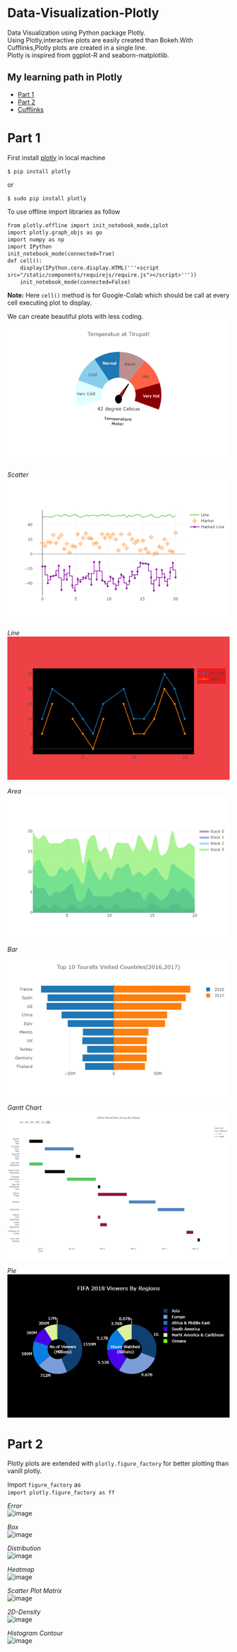 # Data-Visualization-Plotly
 
Data Visualization using Python package Plotly.<br>
Using Plotly,interactive plots are easily created than Bokeh.With Cufflinks,Plotly plots are created in a single line.<br>
Plotly is inspired from ggplot-R and seaborn-matplotlib.<br>

## My learning path in Plotly
* [Part 1](#part-1)
* [Part 2](#part-2)
* [Cufflinks](#cufflinks)

# Part 1
First install [plotly](https://plot.ly/python/) in local machine<br>
```
$ pip install plotly
```
or
```
$ sudo pip install plotly
```
To use offline import libraries as follow
```
from plotly.offline import init_notebook_mode,iplot
import plotly.graph_objs as go
import numpy as np
import IPython
init_notebook_mode(connected=True)
def cell():
    display(IPython.core.display.HTML('''<script src="/static/components/requirejs/require.js"></script>'''))
    init_notebook_mode(connected=False)
```
**Note:** Here ```cell()``` method is for Google-Colab which should be call at every cell executing plot to display.<br>


We can create beautiful plots with less coding.<br>
![image](./images/meter.png)

*Scatter*<br>
![image](./images/Scatter.png)

*Line*<br>
![image](./images/Line.png)

*Area*<br>
![image](./images/Area.png)

*Bar*<br>
![image](./images/Bar.png)
 
*Gantt Chart*<br>
![image](./images/Gantt.png)

*Pie*<br>
![image](./images/Pie.png)

# Part 2
Plotly plots are extended with `plotly.figure_factory` for better plotting than vanill plotly.<br>

Import `figure_factory` as <br>
```import plotly.figure_factory as ff```

*Error*<br>
![image](./images/Error.png)

*Box*<br>
![image](./images/Box.png)

*Distribution*<br>
![image](./images/Distribution.png)

*Heatmap*<br>
![image](./images/Heatmap.png)

*Scatter Plot Matrix*<br>
![image](./images/Splom.png)

*2D-Density*<br>
![image](./images/2d-density.png)

*Histogram Contour*<br>
![image](./images/Histogram-contour.png)
